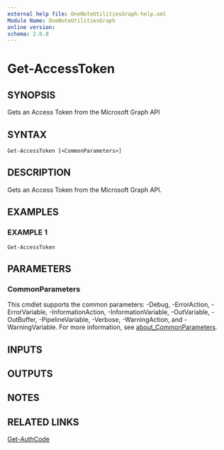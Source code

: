 ```yaml
---
external help file: OneNoteUtilitiesGraph-help.xml
Module Name: OneNoteUtilitiesGraph
online version:
schema: 2.0.0
---
```


# Get-AccessToken

## SYNOPSIS
Gets an Access Token from the Microsoft Graph API

## SYNTAX

```
Get-AccessToken [<CommonParameters>]
```

## DESCRIPTION
Gets an Access Token from the Microsoft Graph API.

## EXAMPLES

### EXAMPLE 1
```
Get-AccessToken
```

## PARAMETERS

### CommonParameters
This cmdlet supports the common parameters: -Debug, -ErrorAction, -ErrorVariable, -InformationAction, -InformationVariable, -OutVariable, -OutBuffer, -PipelineVariable, -Verbose, -WarningAction, and -WarningVariable. For more information, see [about_CommonParameters](http://go.microsoft.com/fwlink/?LinkID=113216).

## INPUTS

## OUTPUTS

## NOTES

## RELATED LINKS

[Get-AuthCode](Get-AuthCode.md)

